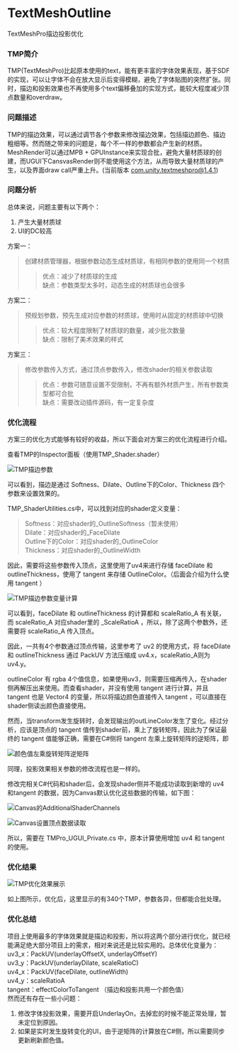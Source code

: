 # TextMeshOutline
TextMeshPro描边投影优化

### TMP简介
TMP(TextMeshPro)比起原本使用的text，能有更丰富的字体效果表现，基于SDF的实现，可以让字体不会在放大显示后变得模糊，避免了字体贴图的突然扩张。同时，描边和投影效果也不再使用多个text偏移叠加的实现方式，能较大程度减少顶点数量和overdraw。

### 问题描述
TMP的描边效果，可以通过调节各个参数来修改描边效果，包括描边颜色、描边粗细等。然而随之带来的问题是，每个不一样的参数都会产生新的材质。MeshRender可以通过MPB + GPUInstance来实现合批，避免大量材质球的创建，而UGUI下CansvasRender则不能使用这个方法，从而导致大量材质球的产生，以及界面draw call严重上升。(当前版本 com.unity.textmeshpro@1.4.1)

### 问题分析
总体来说，问题主要有以下两个：
1. 产生大量材质球
2. UI的DC较高   

方案一：   
> 创建材质管理器，根据参数动态生成材质球，有相同参数的使用同一个材质   
>> 优点：减少了材质球的生成   
>> 缺点：参数类型太多时，动态生成的材质球也会很多

方案二：   
> 预规划参数，预先生成对应参数的材质球，使用时从固定的材质球中切换
>> 优点：较大程度限制了材质球的数量，减少批次数量   
>> 缺点：限制了美术效果的样式

方案三：   
> 修改参数传入方式，通过顶点参数传入，修改shader的相关参数读取
>> 优点：参数可随意设置不受限制，不再有额外材质产生，所有参数类型都可合批   
>> 缺点：需要改动插件源码，有一定复杂度

### 优化流程
方案三的优化方式能够有较好的收益，所以下面会对方案三的优化流程进行介绍。

查看TMP的Inspector面板（使用TMP_Shader.shader）

![TMP描边参数](https://github.com/FallingXun/TextMeshOutline/blob/master/Images/TMP%E6%8F%8F%E8%BE%B9%E5%8F%82%E6%95%B0.png)

可以看到，描边是通过 Softness、Dilate、Outline下的Color、Thickness 四个参数来设置效果的。

TMP_ShaderUtilities.cs中，可以找到对应的shader定义变量：   
> Softness：对应shader的_OutlineSoftness（暂未使用）   
> Dilate：对应shader的_FaceDilate   
> Outline下的Color：对应shader的_OutlineColor   
> Thickness：对应shader的_OutlineWidth   

因此，需要将这些参数传入顶点，这里使用了uv4来进行存储 faceDilate 和 outlineThickness，使用了 tangent 来存储 OutlineColor。（后面会介绍为什么使用 tangent ）

![TMP描边参数变量计算](https://github.com/FallingXun/TextMeshOutline/blob/master/Images/TMP%E6%8F%8F%E8%BE%B9%E5%8F%82%E6%95%B0%E5%8F%98%E9%87%8F%E8%AE%A1%E7%AE%97.png)

可以看到，faceDilate 和 outlineThickness 的计算都和 scaleRatio_A 有关联，而 scaleRatio_A 对应shader里的 _ScaleRatioA ，所以，除了这两个参数外，还需要将 scaleRatio_A 传入顶点。

因此，一共有4个参数通过顶点传输，这里参考了 uv2 的使用方式，将 faceDilate 和 outlineThickness 通过 PackUV 方法压缩成 uv4.x，scaleRatio_A则为 uv4.y。

outlineColor 有 rgba 4个值信息，如果使用uv3，则需要压缩再传入，在shader侧再解压出来使用。而查看shader，并没有使用 tangent 进行计算，并且 tangent 也是 Vector4 的变量，所以将描边颜色直接传入 tangent ，可以直接在shader侧读出颜色直接使用。

然而，当transform发生旋转时，会发现输出的outLineColor发生了变化。经过分析，应该是顶点的 tangent 值传到shader前，乘上了旋转矩阵，因此为了保证最终的 tangent 值能够正确，需要在C#侧将 tangent 左乘上旋转矩阵的逆矩阵，即

![颜色值左乘旋转矩阵逆矩阵](https://github.com/FallingXun/TextMeshOutline/blob/master/Images/%E9%A2%9C%E8%89%B2%E5%80%BC%E5%B7%A6%E4%B9%98%E6%97%8B%E8%BD%AC%E7%9F%A9%E9%98%B5%E9%80%86%E7%9F%A9%E9%98%B5.png)

同理，投影效果相关参数的修改流程也是一样的。

修改完相关C#代码和shader后，会发现shader侧并不能成功读取到新增的 uv4 和tangent 的数据，因为Canvas默认优化这些数据的传输，如下图：

![Canvas的AdditionalShaderChannels](https://github.com/FallingXun/TextMeshOutline/blob/master/Images/Canvas%E7%9A%84AdditionalShaderChannels.png)

![Canvas设置顶点数据读取](https://github.com/FallingXun/TextMeshOutline/blob/master/Images/Canvas%E8%AE%BE%E7%BD%AE%E9%A1%B6%E7%82%B9%E6%95%B0%E6%8D%AE%E8%AF%BB%E5%8F%96.png)

所以，需要在 TMPro_UGUI_Private.cs 中，原本计算使用增加 uv4 和 tangent 的使用。

### 优化结果

![TMP优化效果展示](https://github.com/FallingXun/TextMeshOutline/blob/master/Images/TMP%E4%BC%98%E5%8C%96%E6%95%88%E6%9E%9C%E5%B1%95%E7%A4%BA.png)

如上图所示，优化后，这里显示的有340个TMP，参数各异，但都能合批处理。

### 优化总结
项目上使用最多的字体效果就是描边和投影，所以将这两个部分进行优化，就已经能满足绝大部分项目上的需求，相对来说还是比较实用的。总体优化变量为：   
uv3_x：PackUV(underlayOffsetX, underlayOffsetY)   
uv3_y：PackUV(underlayDilate, scaleRatioC)   
uv4_x：PackUV(faceDilate, outlineWidth)   
uv4_y：scaleRatioA   
tangent：effectColorToTangent （描边和投影共用一个颜色值）   
然而还有存在一些小问题：
1. 修改字体投影效果，需要开启UnderlayOn，去掉宏的时候不能正常处理，暂未定位到原因。
2. 如果是实时发生旋转变化的UI，由于逆矩阵的计算放在C#侧，所以需要同步更新刷新颜色值。
